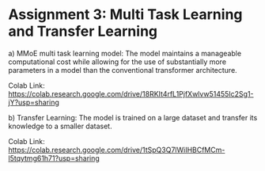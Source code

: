 <h1> Assignment 3: Multi Task Learning and Transfer Learning</h1>

a) MMoE multi task learning model: The model maintains a manageable computational cost while allowing for the use of substantially more parameters in a model than the conventional transformer architecture.

Colab Link: https://colab.research.google.com/drive/18RKIt4rfL1PjfXwlvw51455Ic2Sg1-jY?usp=sharing

b) Transfer Learning: The model is trained on a large dataset and transfer its knowledge to a smaller dataset.

Colab Link: https://colab.research.google.com/drive/1tSpQ3Q7lWiIHBCfMCm-l5tqytmg61h71?usp=sharing

